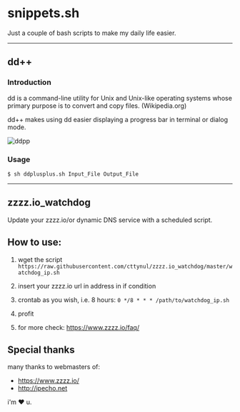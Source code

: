 # snippets.sh

Just a couple of bash scripts to make my daily life easier.

---
## dd++

### Introduction
dd is a command-line utility for Unix and Unix-like operating systems whose primary purpose is to convert and copy files. (Wikipedia.org)

dd++ makes using dd easier displaying a progress bar in terminal or dialog mode.

![ddpp](http://i.imgur.com/Ozibx1m.png)

### Usage
`
$ sh ddplusplus.sh Input_File Output_File
`

---
## zzzz.io_watchdog
Update your zzzz.io/or dynamic DNS service with a scheduled script.

## How to use:
1. wget the script
`
https://raw.githubusercontent.com/cttynul/zzzz.io_watchdog/master/watchdog_ip.sh
`
2. insert your zzzz.io url in address in if condition

3. crontab as you wish, i.e. 8 hours:
`
0 */8 * * * /path/to/watchdog_ip.sh
`

4. profit

0. for more check: 
https://www.zzzz.io/faq/

## Special thanks
many thanks to webmasters of:
- https://www.zzzz.io/
- http://ipecho.net

i'm :heart: u.
